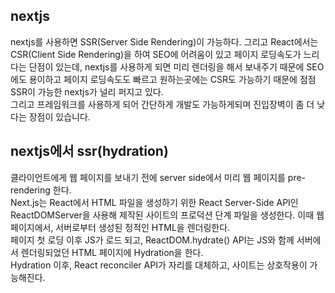 ## nextjs
nextjs를 사용하면 SSR(Server Side Rendering)이 가능하다. 그리고 React에서는 CSR(Client Side Rendering)을 하여 SEO에 어려움이 있고 페이지 로딩속도가 느리다는 단점이 있는데,
nextjs를 사용하게 되면 미리 렌더링을 해서 보내주기 때문에 SEO에도 용이하고 페이지 로딩속도도 빠르고 원하는곳에는 CSR도 가능하기 때문에 점점 SSR이 가능한 nextjs가 널리 퍼지고 있다.    
그리고 프레임워크를 사용하게 되어 간단하게 개발도 가능하게되며 진입장벽이 좀 더 낮다는 장점이 있습니다. 

## nextjs에서 ssr(hydration) 
클라이언트에게 웹 페이지를 보내기 전에 server side에서 미리 웹 페이지를 pre-rendering 한다.   
Next.js는 React에서 HTML 파일을 생성하기 위한 React Server-Side API인 ReactDOMServer을 사용해 제작된 사이트의 프로덕션 단계 파일을 생성한다. 이때 웹 페이지에서, 서버로부터 생성된 정적인 HTML을 렌더링한다.   
페이지 첫 로딩 이후 JS가 로드 되고, ReactDOM.hydrate() API는 JS와 함께 서버에서 렌더링되었던 HTML 페이지에 Hydration을 한다.   
Hydration 이후, React reconciler API가 자리를 대체하고, 사이트는 상호작용이 가능해진다.   
